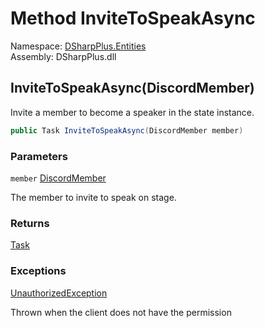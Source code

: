 # Method InviteToSpeakAsync

Namespace: [DSharpPlus.Entities](DSharpPlus.Entities.md)  
Assembly: DSharpPlus.dll

## <a id="DSharpPlus_Entities_DiscordStageInstance_InviteToSpeakAsync_DSharpPlus_Entities_DiscordMember_"></a>InviteToSpeakAsync\(DiscordMember\)

Invite a member to become a speaker in the state instance.

```csharp
public Task InviteToSpeakAsync(DiscordMember member)
```

### Parameters

`member` [DiscordMember](DSharpPlus.Entities.DiscordMember.md)

The member to invite to speak on stage.

### Returns

[Task](https://learn.microsoft.com/dotnet/api/system.threading.tasks.task)

### Exceptions

[UnauthorizedException](DSharpPlus.Exceptions.UnauthorizedException.md)

Thrown when the client does not have the <xref href="DSharpPlus.Permissions.MoveMembers" data-throw-if-not-resolved="false"></xref> permission

